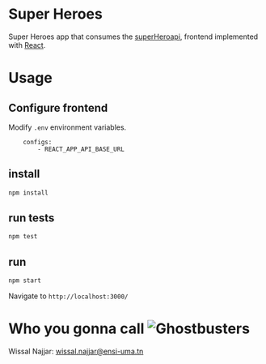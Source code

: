# Super Heroes

Super Heroes app that consumes the [superHeroapi](https://akabab.github.io/superhero-api/api/), frontend implemented with [React](https://reactjs.org/).

# Usage

## Configure frontend

Modify `.env` environment variables.

```
    configs:
        - REACT_APP_API_BASE_URL
```

## install

```bash
npm install
```

## run tests

```bash
npm test
```

## run

```bash
npm start
```

Navigate to `http://localhost:3000/`

# Who you gonna call ![Ghostbusters](https://i.ibb.co/J3WD1ct/Webp-net-resizeimage.png)

Wissal Najjar: [wissal.najjar@ensi-uma.tn](mailto:wissal.najjar@ensi-uma.tn)
